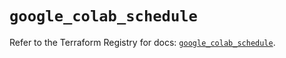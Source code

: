 # `google_colab_schedule`

Refer to the Terraform Registry for docs: [`google_colab_schedule`](https://registry.terraform.io/providers/hashicorp/google/6.46.0/docs/resources/colab_schedule).
